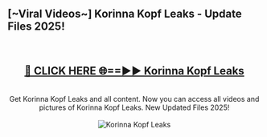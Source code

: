 <h2>[~Viral Videos~] Korinna Kopf Leaks - Update Files 2025!</h2>
<br>
<div align="center">
<h2><a href="https://betterlinks.top/A2PfLJ" rel="nofollow">🔴 CLICK HERE 🌐==►► Korinna Kopf Leaks</a></h2>
<br>
Get Korinna Kopf Leaks and all content. Now you can access all videos and pictures of Korinna Kopf Leaks. New Updated Files 2025!
<br>
<br>
<a href="https://betterlinks.top/A2PfLJ" rel="nofollow" data-target="animated-image.originalLink"><img src="https://i.ibb.co.com/WyWwxjT/player-gif2.gif" alt="Korinna Kopf Leaks" style="max-width: 100%; display: inline-block;" data-target="animated-image.originalImage"></a>
</div>
<br>
